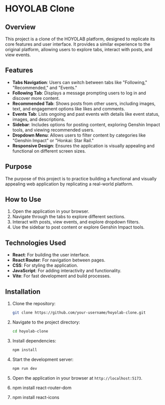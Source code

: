 # HOYOLAB Clone

## Overview
This project is a clone of the HOYOLAB platform, designed to replicate its core features and user interface. It provides a similar experience to the original platform, allowing users to explore tabs, interact with posts, and view events.

## Features
- **Tabs Navigation**: Users can switch between tabs like "Following," "Recommended," and "Events."
- **Following Tab**: Displays a message prompting users to log in and discover more content.
- **Recommended Tab**: Shows posts from other users, including images, text, and engagement options like likes and comments.
- **Events Tab**: Lists ongoing and past events with details like event status, images, and descriptions.
- **Sidebar**: Includes options for posting content, exploring Genshin Impact tools, and viewing recommended users.
- **Dropdown Menu**: Allows users to filter content by categories like "Genshin Impact" or "Honkai: Star Rail."
- **Responsive Design**: Ensures the application is visually appealing and functional on different screen sizes.

## Purpose
The purpose of this project is to practice building a functional and visually appealing web application by replicating a real-world platform.

## How to Use
1. Open the application in your browser.
2. Navigate through the tabs to explore different sections.
3. Interact with posts, view events, and explore dropdown filters.
4. Use the sidebar to post content or explore Genshin Impact tools.

## Technologies Used
- **React**: For building the user interface.
- **React Router**: For navigation between pages.
- **CSS**: For styling the application.
- **JavaScript**: For adding interactivity and functionality.
- **Vite**: For fast development and build processes.

## Installation
1. Clone the repository:
   ```bash
   git clone https://github.com/your-username/hoyolab-clone.git
   ```
2. Navigate to the project directory:
   ```bash
   cd hoyolab-clone
   ```
3. Install dependencies:
   ```bash
   npm install
   ```
4. Start the development server:
   ```bash
   npm run dev
   ```
5. Open the application in your browser at `http://localhost:5173`.

6. npm install react-router-dom

7. npm install react-icons


